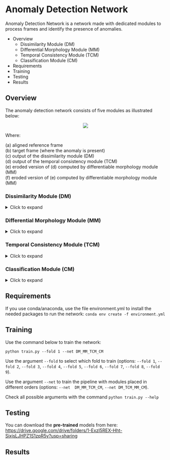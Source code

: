 # Anomaly Detection Network
Anomaly Detection Network is a network made with dedicated modules to process frames and identify the presence of anomalies.

* Overview
  * Dissimilarity Module (DM)
  * Differential Morphology Module (MM)
  * Temporal Consistency Module (TCM)
  * Classification Module (CM)
* Requirements
* Training
* Testing 
* Results


## Overview
The anomaly detection network consists of five modules as illustrated below:

<!--- IOU --->
<p align="center">
<img src="https://github.com/rafaelpadilla/differentiable-anomaly-detection-pipeline/blob/main/aux_imgs/pipeline_outputs.png?raw=true" align="center"/></p>

Where: 

(a) aligned reference frame  
(b) target frame (where the anomaly is present)  
(c) output of the dissimilarity module (DM)  
(d) output of the temporal consistency module (TCM)  
(e) eroded version of (d) computed by differentiable morphology module (MM)  
(f) eroded version of (e) computed by differentiable morphology module (MM)  


### Dissimilarity Module (DM)
<details>
<summary>Click to expand</summary>

<img src="https://github.com/rafaelpadilla/differentiable-anomaly-detection-pipeline/blob/main/aux_imgs/pipeline_DM.png?raw=true" align="center"/></p>
</details>

### Differential Morphology Module (MM)
<details>
<summary>Click to expand</summary>

<img src="https://github.com/rafaelpadilla/differentiable-anomaly-detection-pipeline/blob/main/aux_imgs/pipeline_MM.png?raw=true" align="center"/></p>
</details>

### Temporal Consistency Module (TCM)
<details>
<summary>Click to expand</summary>

<img src="https://github.com/rafaelpadilla/differentiable-anomaly-detection-pipeline/blob/main/aux_imgs/pipeline_TCM.png?raw=true" align="center"/></p>
</details>

### Classification Module (CM)
<details>
<summary>Click to expand</summary>

<img src="https://github.com/rafaelpadilla/differentiable-anomaly-detection-pipeline/blob/main/aux_imgs/pipeline_CM.png?raw=true" align="center"/></p>
</details>


## Requirements

If you use conda/anaconda, use the file environment.yml to install the needed packages to run the network:
`conda env create -f environment.yml`

## Training

Use the command below to train the network:

`python train.py --fold 1 --net DM_MM_TCM_CM`

Use the argument `--fold` to select which fold to train (options: `--fold 1`, `--fold 2`, `--fold 3`, `--fold 4`, `--fold 5`, `--fold 6`, `--fold 7`, `--fold 8`, `--fold 9`).

Use the argument `--net` to train the pipeline with modules placed in different orders (options: `--net  DM_MM_TCM_CM`, `--net DM_TCM_MM_CM`).

Check all possible arguments with the command `python train.py --help`

## Testing

You can download the **pre-trained** models from here:
https://drive.google.com/drive/folders/1-ExzI5REX-Hht-SixjsLJHPZ1S1zpR5y?usp=sharing

## Results

